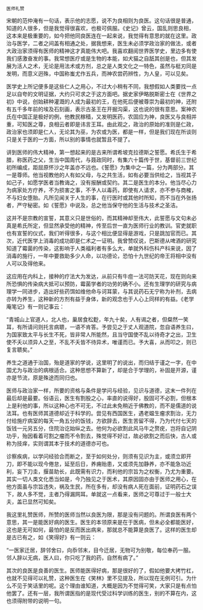     医师礼赞 

   宋朝的范仲淹有一句话，表示他的志愿，说不为良相则为良医。这句话很是普通，知道的人很多，但是我觉得很喜欢，也极可佩服。《史记》曾云，国乱则思良相，这本来是极重要的，如今把他同良医连在一起来说，我觉得有意思的就在这里。政治与医学，二者之间盖有相通之处，据我想来，医生未必须学政治家的做法，或者大政治家须得有医师的精神这才真能伟大吧。我喜欢翻阅世界医学史，里边多有使我们感激奋发的事。我常想医疗或是生物的本能，如犬猫之自舐其创是也，但其发展为活人之术，无论是用法术或方剂，总之是人类文化之一特色，虽然与梃刃同是发明，而意义迥殊，中国称蚩尤作五兵，而神农尝药辨性，为人皇，可以见矣。

   医学史上所记便多是这些仁人之用心，不过大小稍有不同，我想假如人类要找一点足以自夸的文明证据，大约只可求之于这方面吧。据史家伊略脱斯密士在《世界之初》中说，创始耕种灌溉的人成为最初的王，在他死后便被尊崇为最初的神，还附有五千多年前的埃及石刻画，表示古圣王在开掘沟渠，这也说的很有意思。案神农氏在中国正是极好的例，他教民稼穑，又发明医药，农固应为神，良医又与良相并重，可知医之尊，良相云者即是讳言王耳。由此观之，政治的原始的准则是仁政，政治家也须即是仁人，无论其为巫，为农或为医，都是一样，但是我们现在所谈则只是关于医的一方面，所以别的事情也就暂且不提了。

   讲到医师的伟大精神，第一想起来的是古来所谓希坡克拉德斯之誓愿。希氏生于希腊，称医药之父，生当中国周代，与聂政同时，有集六十篇传于世，基督前三世纪初所编成，距屈原怀沙之年盖亦不远也。《誓愿》为集中之一篇，分为两部分。其一是尊师。他当视教他的人有如父母，与之共生活，如有必要当供给之，当视其子如己子，如愿学医者当教诲之，没有报酬或契约。其二是医生的本分。他当尽心力为病家处方疗养，不为损害之事，不予人以毒药，即使有人请求，亦不参与商榷，不与妇女堕胎。凡所见闻关于人生的事，在行医时或其他时所知，而不当在外张扬者，严守秘密。如《誓愿》中说及，总之他当保守他的生活与技术之圣洁。

   这并不是宗教的宣誓，其意义只是世俗的，而其精神却至伟大，此誓愿与文句未必真是希氏所定，但显然承受他的精神，传至后世一直为医师行业的教训。官吏就职也有宣誓的仪式，我们听得很多，与这个相比便显得是游戏，只是跳加官而已。其次，近代医学上消毒的成功即是仁术之一证明。我曾赞叹说，巴斯德从啤酒的研究知道了霉菌的传染，这影响于人类福利者有多么大，单就外科伤科产科来说，因了消毒的施行，一年中要救助多少人命，以功德论，恐怕十九世纪的帝王将相中没有人可以及得他来。

   这应用在内科上，接种的疗法大为发达，从前只有牛痘一法可防天花，现在则向来所恐惧的传染病大抵可以预防，霉菌学者的功劳的确不小。还有生理学的研究与病理学一同进步，造出好些药饵如维他命与诃耳蒙，与其说药石无宁称为补剂，去病亦转为养生，这种新的方剂有益于身体，新的观念也于人心上同样的有益。《老学庵笔记》有一则记事云：

   “青城山上官道人，北人也，巢居食松麨，年九十矣，人有谒之者，但粲然一笑耳，有所请问则托言病聩，一语不肯答。予尝见之于丈人观道院，忽自语养生曰，为国家致太平与长生不死，皆非常人所能然，且当守国使不乱以待奇才之出，卫生使不夭以须异人之至，不乱不夭皆不待异术，唯谨而已。予大喜，从而叩之，则已复言聩矣。”

   养生之道通于治国，殆是道家的学说，这里明了的说出，而归结于谨之一字，在中国尤为与政治的病根适合。这种思想不算新了，却是合于学理的，补固是开源，谨亦是节流，原是殊途而同归也。

   医师与政治家一样，所要的资格与条件是学问与经验，见识与道德，这末一件列在最后却是最要。俗语云，医生有割股之心，率直的说得好，股固可不必割，但根本上是利他的事，所以这种心也不可无，不过此未免稍近于佛教的，而不是儒道的说法耳。也有医师其道德却近于科学的。尝见有西国医生，遇老媪生瘤求割治，无力付给施疗病室的每天一角五分的饭钱，方欲辞去，医生苦留不得，乃为代付七天的饭钱一元另五分，住院治讫始纵之去。他何为必欲割此风马牛之赘疣，岂将自记阴功乎，殆因看着可割之瘤而不令割去，殊觉得不好过，故必欲割之而后快，古人或称为技痒，实则谓其本于技术的道德亦可也。

   诊察疾病，以学问经验合而断之，至于如何处分，则须有见识为主，或须立即开刀，即不能以现今倦怠，延至后日，养痈贻患，又或须先加静养，亦不能急功近利，妄下刀圭，揠苗助长，此既需有识力，而利他的宗旨为之权衡，乃尤为重要。其实一切人类文化悉当如是，今乃独见之于医术，其原因固亦由于医师之用心，在他方面虽与宗旨违失，祸及生民，所在多有，却没有病人死在面前，证明药石之误下，故人多不觉，主者乃得漏网耳。单就这一点看来，医师之可尊过于一般士大夫，盖已显然可知矣。

   我这里礼赞医师，所赞的医师当然以良医为限，那是没有问题的。所谓良医有两个意思，其一是能医好病的医生。医生的本领原来是在于医病，但未必全都能医好，这也是无可如何，最怕的是反而医出病来，那就总不能算是良医了。这样的医生却是古已有之，如《笑得好》有一则云：

   “一医家迁居，辞邻舍曰，向忝邻末，目今迁居，无物可为别敬，每位奉药一服。邻人辞以无病，医人曰，你只吃了我的药，自然有病了。”

   其次的良医是良善的医生。医师能医得好病，那是很好的了，假如他要大拷竹杠，也就不见得可以礼赞，这种医生在《笑林》里不见提及，所以现在无例可引。为什么不见于笑话里的呢。这个理由谁知道，大概是因为不觉得可笑，大家只是有点怕他罢了。还有一层，我所谓医指的是现代受过科学训练的医生，别的不算在内，这也须得附带的说明一句。

